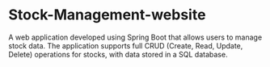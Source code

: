 # Stock-Management-website
A web application developed using Spring Boot that allows users to manage stock data. The application supports full CRUD (Create, Read, Update, Delete) operations for stocks, with data stored in a SQL database.
